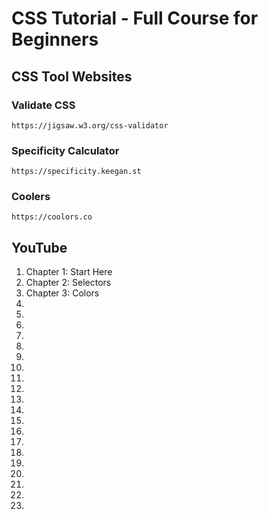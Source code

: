 # CSS Tutorial - Full Course for Beginners


## CSS Tool Websites

### Validate CSS

`https://jigsaw.w3.org/css-validator`

### Specificity Calculator

`https://specificity.keegan.st`

### Coolers

`https://coolors.co`

## YouTube
1. Chapter 1: Start Here
2. Chapter 2: Selectors
3. Chapter 3: Colors
4.
5.
6.
7.
8.
9.
10.
11.
12.
13.
14.
15.
16.
17.
18.
19.
20.
22.
23.
24.